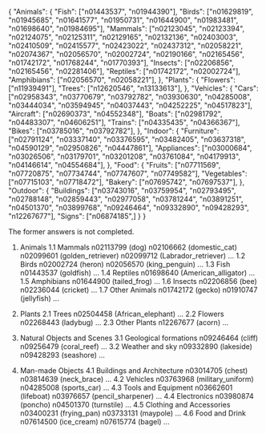 {
    "Animals": {
        "Fish": ["n01443537", "n01944390"],
        "Birds": ["n01629819", "n01945685", "n01641577", "n01950731", "n01644900", "n01983481", "n01698640", "n01984695"],
        "Mammals": ["n02123045", "n02123394", "n02124075", "n02125311", "n02129165", "n02132136", "n02403003", "n02410509", "n02415577", "n02423022", "n02437312", "n02058221", "n02074367", "n02056570", "n02002724", "n02190166", "n02165456", "n01742172", "n01768244", "n01770393"],
        "Insects": ["n02206856", "n02165456", "n02281406"],
        "Reptiles": ["n01742172", "n02002724"],
        "Amphibians": ["n02056570", "n02058221"],
    },
    "Plants": {
        "Flowers": ["n11939491"],
        "Trees": ["n12620546", "n13133613"],
    },
    "Vehicles": {
        "Cars": ["n02958343", "n03770679", "n03792782", "n03930630", "n04285008", "n03444034", "n03594945", "n04037443", "n04252225", "n04517823"],
        "Aircraft": ["n02690373", "n04552348"],
        "Boats": ["n02981792", "n04483307", "n04606251"],
        "Trains": ["n04335435", "n04366367"],
        "Bikes": ["n03785016", "n03792782"],
    },
    "Indoor": {
        "Furniture": ["n02791124", "n03337140", "n03376595", "n03482405", "n03637318", "n04590129", "n02950826", "n04447861"],
        "Appliances": ["n03000684", "n03026506", "n03179701", "n03201208", "n03761084", "n04179913", "n04146614", "n04554684"],
    },
    "Food": {
        "Fruits": ["n07711569", "n07720875", "n07734744", "n07747607", "n07749582"],
        "Vegetables": ["n07715103", "n07718472"],
        "Bakery": ["n07695742", "n07697537"],
    },
    "Outdoor": {
        "Buildings": ["n03743016", "n03759954", "n02793495", "n02788148", "n02859443", "n02977058", "n03781244", "n03891251", "n04501370", "n03899768", "n09246464", "n09332890", "n09428293", "n12267677"],
        "Signs": ["n06874185",]
	}
}


The former answers is not completed.

1. Animals
   1.1 Mammals
      n02113799 (dog)
      n02106662 (domestic_cat)
      n02099601 (golden_retriever)
      n02099712 (Labrador_retriever)
      ...
   1.2 Birds
      n02002724 (heron)
      n02056570 (king_penguin)
      ...
   1.3 Fish
      n01443537 (goldfish)
      ...
   1.4 Reptiles
      n01698640 (American_alligator)
      ...
   1.5 Amphibians
      n01644900 (tailed_frog)
      ...
   1.6 Insects
      n02206856 (bee)
      n02236044 (cricket)
      ...
   1.7 Other Animals
      n01742172 (gecko)
      n01910747 (jellyfish)
      ...

2. Plants
   2.1 Trees
      n02504458 (African_elephant)
      ...
   2.2 Flowers
      n02268443 (ladybug)
      ...
   2.3 Other Plants
      n12267677 (acorn)
      ...

3. Natural Objects and Scenes
   3.1 Geological formations
      n09246464 (cliff)
      n09256479 (coral_reef)
      ...
   3.2 Weather and sky
      n09332890 (lakeside)
      n09428293 (seashore)
      ...

4. Man-made Objects
   4.1 Buildings and Architecture
      n03014705 (chest)
      n03814639 (neck_brace)
      ...
   4.2 Vehicles
      n03763968 (military_uniform)
      n04285008 (sports_car)
      ...
   4.3 Tools and Equipment
      n03662601 (lifeboat)
      n03976657 (pencil_sharpener)
      ...
   4.4 Electronics
      n03980874 (poncho)
      n04501370 (turnstile)
      ...
   4.5 Clothing and Accessories
      n03400231 (frying_pan)
      n03733131 (maypole)
      ...
   4.6 Food and Drink
      n07614500 (ice_cream)
      n07615774 (bagel)
      ...

